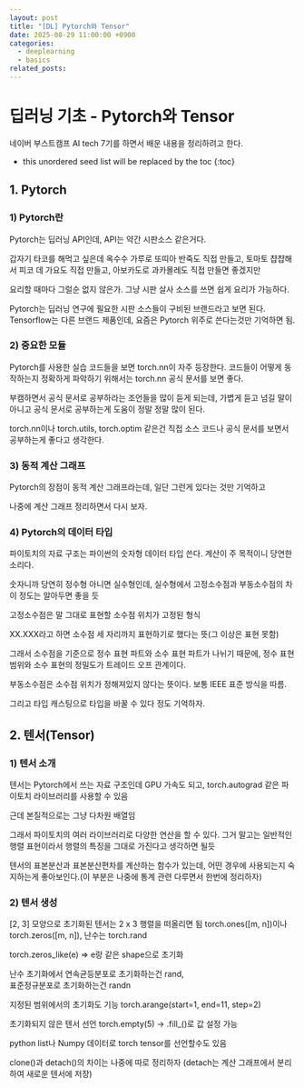 ```yaml
---
layout: post
title: "[DL] Pytorch와 Tensor"
date: 2025-08-29 11:00:00 +0900
categories:
  - deeplearning
  - basics
related_posts:
---
```


# 딥러닝 기초 - Pytorch와 Tensor

<!-- 부제목이 있다면 작성 -->

네이버 부스트캠프 AI tech 7기를 하면서 배운 내용을 정리하려고 한다.

- this unordered seed list will be replaced by the toc
  {:toc}

## 1. Pytorch

### 1) Pytorch란

Pytorch는 딥러닝 API인데, API는 약간 시판소스 같은거다.

갑자기 타코를 해먹고 싶은데 옥수수 가루로 또띠아 반죽도 직접 만들고,
토마토 챱챱해서 피코 데 가요도 직접 만들고, 아보카도로 과카몰레도 직접 만들면 좋겠지만

요리할 때마다 그럴순 없지 않은가. 그냥 시판 살사 소스를 쓰면 쉽게 요리가 가능하다.

Pytorch는 딥러닝 연구에 필요한 시판 소스들이 구비된 브랜드라고 보면 된다.
Tensorflow는 다른 브랜드 제품인데, 요즘은 Pytorch 위주로 쓴다는것만 기억하면 됨.

### 2) 중요한 모듈

Pytorch를 사용한 실습 코드들을 보면 torch.nn이 자주 등장한다.
코드들이 어떻게 동작하는지 정확하게 파악하기 위해서는 torch.nn 공식 문서를 보면 좋다.

부캠하면서 공식 문서로 공부하라는 조언들을 많이 듣게 되는데, 가볍게 듣고 넘길 말이 아니고
공식 문서로 공부하는게 도움이 정말 정말 많이 된다.

torch.nn이나 torch.utils, torch.optim 같은건 직접 소스 코드나 공식 문서를 보면서 공부하는게 좋다고 생각한다.

### 3) 동적 계산 그래프

Pytorch의 장점이 동적 계산 그래프라는데, 일단 그런게 있다는 것만 기억하고

나중에 계산 그래프 정리하면서 다시 보자.

### 4) Pytorch의 데이터 타입

파이토치의 자료 구조는 파이썬의 숫자형 데이터 타입 쓴다. 계산이 주 목적이니 당연한 소리다.

숫자니까 당연히 정수형 아니면 실수형인데, 실수형에서 고정소수점과 부동소수점의 차이 정도는 알아두면 좋을 듯

고정소수점은 말 그대로 표현할 소수점 위치가 고정된 형식

XX.XXX라고 하면 소수점 세 자리까지 표현하기로 했다는 뜻(그 이상은 표현 못함)

그래서 소수점을 기준으로 정수 표현 파트와 소수 표현 파트가 나뉘기 때문에,
정수 표현 범위와 소수 표현의 정밀도가 트레이드 오프 관계이다.

부동소수점은 소수점 위치가 정해져있지 않다는 뜻이다. 보통 IEEE 표준 방식을 따름.

그리고 타입 캐스팅으로 타입을 바꿀 수 있다 정도 기억하자.

## 2. 텐서(Tensor)

### 1) 텐서 소개

텐서는 Pytorch에서 쓰는 자료 구조인데 GPU 가속도 되고,
torch.autograd 같은 파이토치 라이브러리를 사용할 수 있음

근데 본질적으로는 그냥 다차원 배열임

그래서 파이토치의 여러 라이브러리로 다양한 연산을 할 수 있다.
그거 말고는 일반적인 행렬 표현이라서 행렬의 특징을 그대로 가진다고 생각하면 될듯

텐서의 표본분산과 표본분산편차를 계산하는 함수가 있는데,
어떤 경우에 사용되는지 숙지하는게 좋아보인다.(이 부분은 나중에 통계 관련 다루면서 한번에 정리하자)

### 2) 텐서 생성

[2, 3] 모양으로 초기화된 텐서는 2 x 3 행렬을 떠올리면 됨
torch.ones([m, n])이나 torch.zeros([m, n]), 난수는 torch.rand

torch.zeros_like(e) => e랑 같은 shape으로 초기화

난수 초기화에서
연속균등분포로 초기화하는건 rand,
<br>
표준정규분포로 초기화하는건 randn

지정된 범위에서의 초기화도 기능 torch.arange(start=1, end=11, step=2)

초기화되지 않은 텐서 선언 torch.empty(5) -> .fill\_()로 값 설정 가능

python list나 Numpy 데이터로 torch tensor를 선언할수도 있음

clone()과 detach()의 차이는 나중에 따로 정리하자
(detach는 계산 그래프에서 분리하여 새로운 텐서에 저장)
